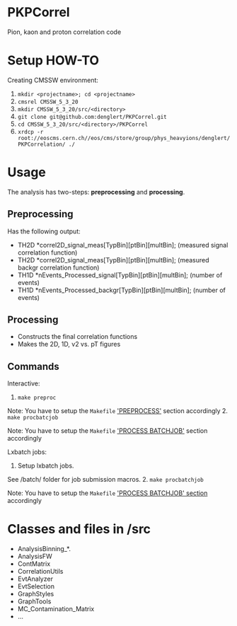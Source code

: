 PKPCorrel
=========

Pion, kaon and proton correlation code

# Setup HOW-TO 

Creating CMSSW environment:

1. `mkdir <projectname>; cd <projectname>`
2. `cmsrel CMSSW_5_3_20`
3. `mkdir CMSSW_5_3_20/src/<directory>`
4. `git clone git@github.com:denglert/PKPCorrel.git`
5. `cd CMSSW_5_3_20/src/<directory>/PKPCorrel`
6. `xrdcp -r root://eoscms.cern.ch//eos/cms/store/group/phys_heavyions/denglert/PKPCorrelation/ ./`

# Usage

The analysis has two-steps: **preprocessing** and **processing**.

## Preprocessing

Has the following output:
- TH2D *correl2D_signal_meas[TypBin][ptBin][multBin]; (measured signal correlation function)
- TH2D *correl2D_signal_meas[TypBin][ptBin][multBin]; (measured backgr correlation function)
- TH1D *nEvents_Processed_signal[TypBin][ptBin][multBin]; (number of events)
- TH1D *nEvents_Processed_backgr[TypBin][ptBin][multBin]; (number of events)

## Processing

- Constructs the final correlation functions
- Makes the 2D, 1D, v2 vs. pT figures

## Commands

Interactive:

1. `make preproc`

  Note: You have to setup the `Makefile` ['PREPROCESS'](https://github.com/denglert/PKPCorrel/blob/master/Makefile#L17) section accordingly
2. `make procbatcjob`

  Note: You have to setup the `Makefile` ['PROCESS BATCHJOB'](https://github.com/denglert/PKPCorrel/blob/master/Makefile#L93) section accordingly

Lxbatch jobs:

1. Setup lxbatch jobs.

  See /batch/ folder for job submission macros.
2. `make procbatchjob`

  Note: You have to setup the `Makefile` ['PROCESS BATCHJOB' section](https://github.com/denglert/PKPCorrel/blob/master/Makefile#L93) accordingly


# Classes and files in /src
- AnalysisBinning_*.
- AnalysisFW
- ContMatrix
- CorrelationUtils
- EvtAnalyzer
- EvtSelection
- GraphStyles
- GraphTools
- MC_Contamination_Matrix
- ...
